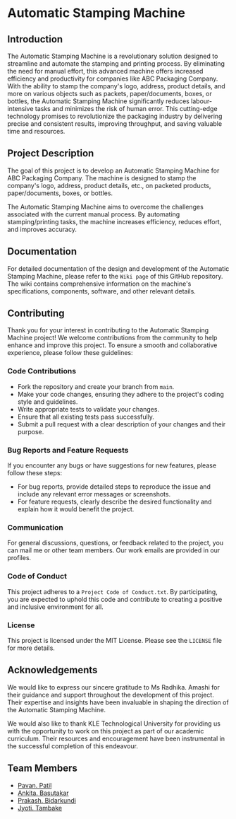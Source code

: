 # Automatic Stamping Machine

## Introduction
The Automatic Stamping Machine is a revolutionary solution designed to streamline and automate the stamping and printing process. By eliminating the need for manual effort, this advanced machine offers increased efficiency and productivity for companies like ABC Packaging Company. With the ability to stamp the company's logo, address, product details, and more on various objects such as packets, paper/documents, boxes, or bottles, the Automatic Stamping Machine significantly reduces labour-intensive tasks and minimizes the risk of human error. This cutting-edge technology promises to revolutionize the packaging industry by delivering precise and consistent results, improving throughput, and saving valuable time and resources.


## Project Description
The goal of this project is to develop an Automatic Stamping Machine for ABC Packaging Company. The machine is designed to stamp the company's logo, address, product details, etc., on packeted products, paper/documents, boxes, or bottles.

The Automatic Stamping Machine aims to overcome the challenges associated with the current manual process. By automating stamping/printing tasks, the machine increases efficiency, reduces effort, and improves accuracy.

## Documentation
For detailed documentation of the design and development of the Automatic Stamping Machine, please refer to the `Wiki page` of this GitHub repository. The wiki contains comprehensive information on the machine's specifications, components, software, and other relevant details.
## Contributing
Thank you for your interest in contributing to the Automatic Stamping Machine project! We welcome contributions from the community to help enhance and improve this project. To ensure a smooth and collaborative experience, please follow these guidelines:

### Code Contributions
- Fork the repository and create your branch from `main`.
- Make your code changes, ensuring they adhere to the project's coding style and guidelines.
- Write appropriate tests to validate your changes.
- Ensure that all existing tests pass successfully.
- Submit a pull request with a clear description of your changes and their purpose.

### Bug Reports and Feature Requests
If you encounter any bugs or have suggestions for new features, please follow these steps:

- For bug reports, provide detailed steps to reproduce the issue and include any relevant error messages or screenshots.
- For feature requests, clearly describe the desired functionality and explain how it would benefit the project.

### Communication
For general discussions, questions, or feedback related to the project, you can mail me or other team members. Our work emails are provided in our profiles.

### Code of Conduct
This project adheres to a `Project Code of Conduct.txt`. By participating, you are expected to uphold this code and contribute to creating a positive and inclusive environment for all.
### License
This project is licensed under the MIT License. Please see the `LICENSE` file for more details.
## Acknowledgements
We would like to express our sincere gratitude to Ms Radhika. Amashi for their guidance and support throughout the development of this project. Their expertise and insights have been invaluable in shaping the direction of the Automatic Stamping Machine.

We would also like to thank KLE Technological University for providing us with the opportunity to work on this project as part of our academic curriculum. Their resources and encouragement have been instrumental in the successful completion of this endeavour.
## Team Members
- [Pavan. Patil](https://github.com/pavanmp72826)
- [Ankita. Basutakar](https://github.com/01fe20bar018)
- [Prakash. Bidarkundi](https://github.com/01fe20bme106)
- [Jyoti. Tambake](https://github.com/J01fe20bme100)
